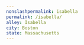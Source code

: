 ```yaml
---
﻿nonslashpermalink: isabella
permalink: /isabella/
alley: Isabella
city: Boston
state: Massachusetts
---
```

